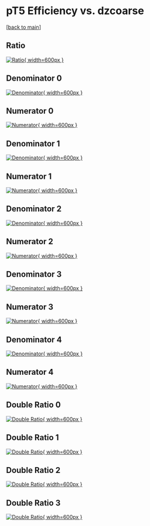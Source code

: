 # pT5 Efficiency vs. dzcoarse

[[back to main](./)]



## Ratio

[![Ratio](../mtv/var/pT5_xtr_13_0_eff_dzcoarse.png){ width=600px }](../mtv/var/pT5_xtr_13_0_eff_dzcoarse.pdf)

## Denominator 0

[![Denominator](../mtv/den/pT5_xtr_13_0_eff_dzcoarse_den0.png){ width=600px }](../mtv/den/pT5_xtr_13_0_eff_dzcoarse_den0.pdf)

## Numerator 0

[![Numerator](../mtv/num/pT5_xtr_13_0_eff_dzcoarse_num0.png){ width=600px }](../mtv/num/pT5_xtr_13_0_eff_dzcoarse_num0.pdf)

## Denominator 1

[![Denominator](../mtv/den/pT5_xtr_13_0_eff_dzcoarse_den1.png){ width=600px }](../mtv/den/pT5_xtr_13_0_eff_dzcoarse_den1.pdf)

## Numerator 1

[![Numerator](../mtv/num/pT5_xtr_13_0_eff_dzcoarse_num1.png){ width=600px }](../mtv/num/pT5_xtr_13_0_eff_dzcoarse_num1.pdf)

## Denominator 2

[![Denominator](../mtv/den/pT5_xtr_13_0_eff_dzcoarse_den2.png){ width=600px }](../mtv/den/pT5_xtr_13_0_eff_dzcoarse_den2.pdf)

## Numerator 2

[![Numerator](../mtv/num/pT5_xtr_13_0_eff_dzcoarse_num2.png){ width=600px }](../mtv/num/pT5_xtr_13_0_eff_dzcoarse_num2.pdf)

## Denominator 3

[![Denominator](../mtv/den/pT5_xtr_13_0_eff_dzcoarse_den3.png){ width=600px }](../mtv/den/pT5_xtr_13_0_eff_dzcoarse_den3.pdf)

## Numerator 3

[![Numerator](../mtv/num/pT5_xtr_13_0_eff_dzcoarse_num3.png){ width=600px }](../mtv/num/pT5_xtr_13_0_eff_dzcoarse_num3.pdf)

## Denominator 4

[![Denominator](../mtv/den/pT5_xtr_13_0_eff_dzcoarse_den4.png){ width=600px }](../mtv/den/pT5_xtr_13_0_eff_dzcoarse_den4.pdf)

## Numerator 4

[![Numerator](../mtv/num/pT5_xtr_13_0_eff_dzcoarse_num4.png){ width=600px }](../mtv/num/pT5_xtr_13_0_eff_dzcoarse_num4.pdf)

## Double Ratio 0

[![Double Ratio](../mtv/ratio/pT5_xtr_13_0_eff_dzcoarse_ratio0.png){ width=600px }](../mtv/ratio/pT5_xtr_13_0_eff_dzcoarse_ratio0.pdf)

## Double Ratio 1

[![Double Ratio](../mtv/ratio/pT5_xtr_13_0_eff_dzcoarse_ratio1.png){ width=600px }](../mtv/ratio/pT5_xtr_13_0_eff_dzcoarse_ratio1.pdf)

## Double Ratio 2

[![Double Ratio](../mtv/ratio/pT5_xtr_13_0_eff_dzcoarse_ratio2.png){ width=600px }](../mtv/ratio/pT5_xtr_13_0_eff_dzcoarse_ratio2.pdf)

## Double Ratio 3

[![Double Ratio](../mtv/ratio/pT5_xtr_13_0_eff_dzcoarse_ratio3.png){ width=600px }](../mtv/ratio/pT5_xtr_13_0_eff_dzcoarse_ratio3.pdf)

